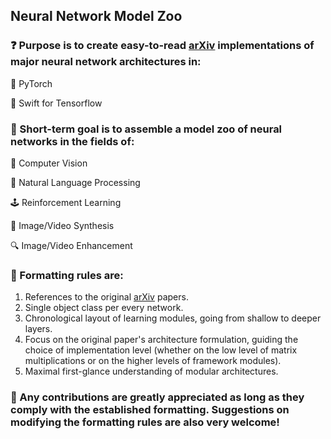 ## Neural Network Model Zoo

### :question: Purpose is to create easy-to-read [arXiv](https://arxiv.org/) implementations of major neural network architectures in:

:dragon: PyTorch

:eagle: Swift for Tensorflow

### :dart: Short-term goal is to assemble a model zoo of neural networks in the fields of:

:eyes: Computer Vision

:speech_balloon: Natural Language Processing

:joystick: Reinforcement Learning

:art: Image/Video Synthesis

:mag: Image/Video Enhancement

### :straight_ruler: Formatting rules are:

1. References to the original [arXiv](https://arxiv.org/) papers.
2. Single object class per every network.
3. Chronological layout of learning modules, going from shallow to deeper layers.
4. Focus on the original paper's architecture formulation, guiding the choice of implementation level (whether on the low level of matrix multiplications or on the higher levels of framework modules).
5. Maximal first-glance understanding of modular architectures.

### :monocle_face: Any contributions are greatly appreciated as long as they comply with the established formatting. Suggestions on modifying the formatting rules are also very welcome!
